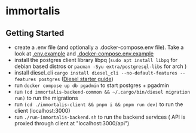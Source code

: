 # immortalis
 

## Getting Started
* create a .env file (and optionally a .docker-compose.env file). Take a look at [.env.example](.env.example) and [.docker-compose.env.example](.docker-compose.env.example)
* install the postgres client library libpq (`sudo apt install libpq` for debian based distros or `pacman -Syu extra/postgresql-libs` for arch )
* install diesel_cli `cargo install diesel_cli --no-default-features --features postgres` ([Diesel starter guide](https://diesel.rs/guides/getting-started))
* run `docker compose up db pgadmin` to start postgres + pgadmin
* run `(cd immortalis-backend-common && ~/.cargo/bin/diesel migration run)` to run the migrations
* run `(cd ./immortalis-client && pnpm i && pnpm run dev)` to run the client (localhost:3000)
* run `./run-immortalis-backend.sh` to run the backend services ( API is proxied through client at "localhost:3000/api")